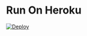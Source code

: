 # Run On Heroku
[![Deploy](https://www.herokucdn.com/deploy/button.svg)](https://heroku.com/deploy?template=https://github.com/RzxGamz/Rzx-wabot)
